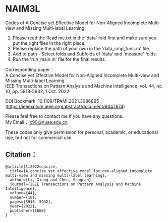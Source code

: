 # NAIM3L
Codes of A Concise yet Effective Model for Non-Aligned Incomplete Multi-view and Missing Multi-label Learning

1. Please read the Read me.txt in the 'data' fold first and make sure you put the right files in the right place.
2. Please replace the path of your own in the 'data_cmp_func.m' file.
3. Add to path - Select folds and Subfolds of 'data' and  'measure' folds. 
4. Run the 'run_main.m' file for the final results. 



Corresponding paper：  
A Concise yet Effective Model for Non-Aligned Incomplete Multi-view and Missing Multi-label Learning  
IEEE Transactions on Pattern Analysis and Machine Intelligence, vol. 44, no. 10, pp. 5918-5932, 1 Oct. 2022 

DOI Bookmark: 10.1109/TPAMI.2021.3086895  
(https://ieeexplore.ieee.org/abstract/document/9447974)


Please feel free to contact me if you have any questions.  
My Email：lx90@nuaa.edu.cn

These codes only give permission for personal, academic, or educational use, but not for commercial use.

## Citation：
```
@article{li2022concise,
  title={A concise yet effective model for non-aligned incomplete multi-view and missing multi-label learning},
  author={Li, Xiang and Chen, Songcan},
  journal={IEEE Transactions on Pattern Analysis and Machine Intelligence}, 
  volume={44},
  number={10},
  pages={5918--5932}, 
  year={2022}, 
  publisher={IEEE}
}
```
